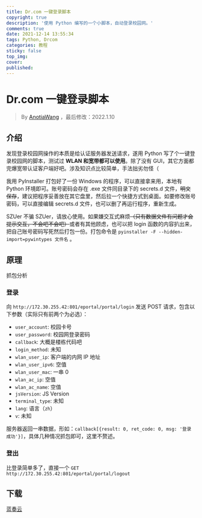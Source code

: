 ```yaml
---
title: Dr.com 一键登录脚本
copyright: true
description: '使用 Python 编写的一个小脚本，自动登录校园网。'
comments: true
date: 2021-12-14 13:55:34
tags: Python, Drcom
categories: 教程
sticky: false
top_img:
cover:
published:
---
```


# Dr.com 一键登录脚本

>  By [AnotiaWang](https://github.com/AnotiaWang) ，最后修改：2022.1.10

## 介绍

发现登录校园网操作的本质是给认证服务器发送请求，遂用 Python 写了个一键登录校园网的脚本，测试过 **WLAN 和宽带都可以使用**。除了没有 GUI，其它方面都完爆宽带认证客户端好吧。涉及知识点比较简单，手法拙劣勿怪（

我用 PyInstaller 打包好了一份 Windows 的程序，可以直接拿来用，本地有 Python 环境即可。账号密码会存在 .exe 文件同目录下的 secrets.d 文件，~~明文保存~~，建议把程序妥善放在其它盘里，然后拉一个快捷方式到桌面。如要修改账号密码，可以直接编辑 secrets.d 文件，也可以删了再运行程序，重新生成。

SZUer 不骗 SZUer，请放心使用。如果嫌交互式麻烦~~（只有数据文件有问题才会提示交互，不会吧不会吧）~~或者有其他顾虑，也可以把 login 函数的内容扒出来，把自己账号密码写死然后打包一份。打包命令是 `pyinstaller -F --hidden-import=pywintypes 文件名` 。

## 原理

抓包分析

### 登录

向 `http://172.30.255.42:801/eportal/portal/login` 发送 POST 请求，包含以下参数（实际只有前两个为必选）：

- `user_account`: 校园卡号
- `user_password`: 校园网登录密码
- `callback`: 大概是楼栋代码吧
- `login_method`: 未知
- `wlan_user_ip`: 客户端的内网 IP 地址
- `wlan_user_ipv6`: 空值
- `wlan_user_mac`: 一串 0
- `wlan_ac_ip`: 空值
- `wlan_ac_name`: 空值
- `jsVersion`: JS Version
- `terminal_type`: 未知
- `lang`: 语言（`zh`）
- `v`: 未知

服务器返回一串数据，形如：`callback[{result: 0, ret_code: 0, msg: '登录成功'}]`，具体几种情况抓包即可，这里不赘述。

### 登出

比登录简单多了，直接一个 `GET http://172.30.255.42:801/eportal/portal/logout`

## 下载

[蓝奏云](https://anotia.lanzouy.com/ie17Oyshr1c)
